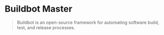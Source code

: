 # Buildbot Master

> Buildbot is an open-source framework for automating software
> build, test, and release processes.
